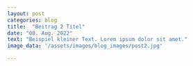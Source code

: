 ```yaml
---
layout: post
categories: blog
title:  "Beitrag 2 Titel"
date: "08. Aug. 2022"
text: "Beispiel kleiner Text. Lorem ipsum dolor sit amet."
image_data: '/assets/images/blog_images/post2.jpg'

---
```

